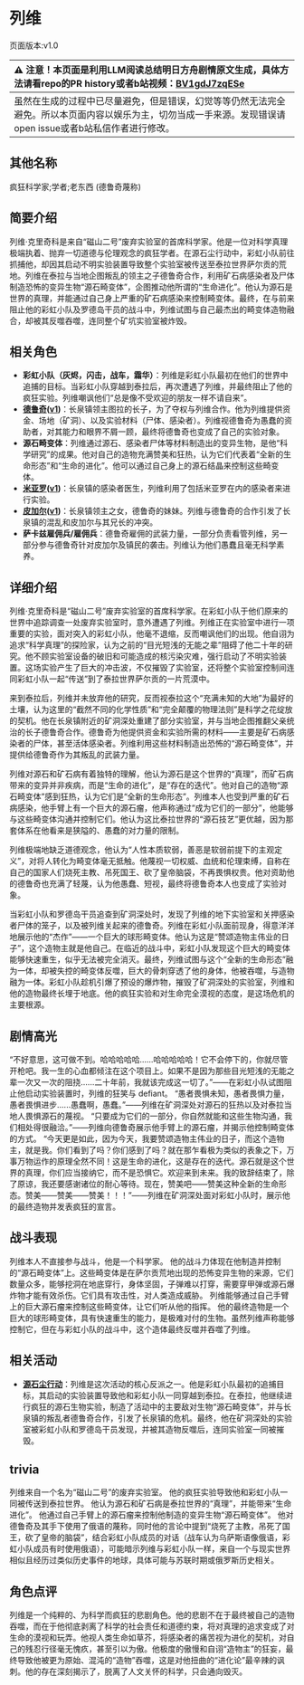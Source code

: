 # 列维
页面版本:v1.0
 

| :warning: 注意！本页面是利用LLM阅读总结明日方舟剧情原文生成，具体方法请看repo的PR history或者b站视频：[BV1gdJ7zqESe](https://www.bilibili.com/video/BV1gdJ7zqESe/)         |
|:----------------------------|
| 虽然在生成的过程中已尽量避免，但是错误，幻觉等等仍然无法完全避免。所以本页面内容以娱乐为主，切勿当成一手来源。发现错误请open issue或者b站私信作者进行修改。|



## 其他名称
疯狂科学家;学者;老东西 (德鲁奇蔑称)
## 简要介绍
列维·克里奇科是来自“磁山二号”废弃实验室的首席科学家。他是一位对科学真理极端执着、抛弃一切道德与伦理观念的疯狂学者。在源石尘行动中，彩虹小队前往抓捕他，却因其启动不明实验装置导致整个实验室被传送至泰拉世界萨尔贡的荒地。列维在泰拉与当地企图叛乱的领主之子德鲁奇合作，利用矿石病感染者及尸体制造恐怖的变异生物“源石畸变体”，企图推动他所谓的“生命进化”。他认为源石是世界的真理，并能通过自己身上严重的矿石病感染来控制畸变体。最终，在与前来阻止他的彩虹小队及罗德岛干员的战斗中，列维试图与自己最杰出的畸变体造物融合，却被其反噬吞噬，连同整个矿坑实验室被炸毁。
## 相关角色
-   **彩虹小队（灰烬，闪击，战车，霜华）**：列维是彩虹小队最初在他们的世界中追捕的目标。当彩虹小队穿越到泰拉后，再次遭遇了列维，并最终阻止了他的疯狂实验。列维嘲讽他们“总是像不受欢迎的朋友一样不请自来”。
-   **[德鲁奇](../char_v3/extended_char_de_lu_qi.md)([v1](extended_char_de_lu_qi.md))**：长泉镇领主图拉的长子，为了夺权与列维合作。他为列维提供资金、场地（矿洞）、以及实验材料（尸体、感染者）。列维视德鲁奇为愚蠢的资助者，对其能力和眼界不屑一顾，最终将德鲁奇也变成了自己的实验对象。
-   **源石畸变体**：列维通过源石、感染者尸体等材料制造出的变异生物，是他“科学研究”的成果。他对自己的造物充满赞美和狂热，认为它们代表着“全新的生命形态”和“生命的进化”。他可以通过自己身上的源石结晶来控制这些畸变体。
-   **[米亚罗](../char_v3/extended_char_mi_ya_luo.md)([v1](extended_char_mi_ya_luo.md))**：长泉镇的感染者医生，列维利用了包括米亚罗在内的感染者来进行实验。
-   **[皮加尔](../char_v3/extended_char_pi_jia_er.md)([v1](extended_char_pi_jia_er.md))**：长泉镇领主之女，德鲁奇的妹妹。列维与德鲁奇的合作引发了长泉镇的混乱和皮加尔与其兄长的冲突。
-   **萨卡兹雇佣兵/雇佣兵**：德鲁奇雇佣的武装力量，一部分负责看管列维，另一部分参与德鲁奇针对皮加尔及镇民的袭击。列维认为他们愚蠢且毫无科学素养。
## 详细介绍
列维·克里奇科是“磁山二号”废弃实验室的首席科学家。在彩虹小队于他们原来的世界中追踪调查一处废弃实验室时，意外遭遇了列维。列维正在实验室中进行一项重要的实验，面对突入的彩虹小队，他毫不退缩，反而嘲讽他们的出现。他自诩为追求“科学真理”的探险家，认为之前的“目光短浅的无能之辈”阻碍了他二十年的研究。他不顾实验室设备的破旧和可能造成的核污染灾难，强行启动了不明实验装置。这场实验产生了巨大的冲击波，不仅摧毁了实验室，还将整个实验室控制间连同彩虹小队一起“传送”到了泰拉世界萨尔贡的一片荒漠中。

来到泰拉后，列维并未放弃他的研究，反而视泰拉这个“充满未知的大地”为最好的土壤，认为这里的“截然不同的化学性质”和“完全颠覆的物理法则”是科学之花绽放的契机。他在长泉镇附近的矿洞深处重建了部分实验室，并与当地企图推翻父亲统治的长子德鲁奇合作。德鲁奇为他提供资金和实验所需的材料——主要是矿石病感染者的尸体，甚至活体感染者。列维利用这些材料制造出恐怖的“源石畸变体”，并提供给德鲁奇作为其叛乱的武装力量。

列维对源石和矿石病有着独特的理解，他认为源石是这个世界的“真理”，而矿石病带来的变异并非疾病，而是“生命的进化”，是“存在的迭代”。他对自己的造物“源石畸变体”感到狂热，认为它们是“全新的生命形态”。列维本人也受到严重的矿石病感染，他手臂上有一个巨大的源石瘤，他声称通过“成为它们的一部分”，他能够与这些畸变体沟通并控制它们。他认为这比泰拉世界的“源石技艺”更优越，因为那套体系在他看来是狭隘的、愚蠢的对力量的限制。

列维极端地缺乏道德观念，他认为“人性本质软弱，善恶是软弱前提下的主观定义”，对将人转化为畸变体毫无抵触。他蔑视一切权威、血统和伦理束缚，自称在自己的国家人们烧死主教、吊死国王、砍了皇帝脑袋，不再畏惧权贵。他对资助他的德鲁奇也充满了轻蔑，认为他愚蠢、短视，最终将德鲁奇本人也变成了实验对象。

当彩虹小队和罗德岛干员追查到矿洞深处时，发现了列维的地下实验室和关押感染者尸体的笼子，以及被列维关起来的德鲁奇。列维在彩虹小队面前现身，得意洋洋地展示他的“杰作”——一个巨大的球形畸变体。他认为这是“赞颂造物主伟业的日子”，这个造物主就是他自己。在临近的战斗中，彩虹小队发现这个巨大的畸变体能够快速重生，似乎无法被完全消灭。最终，列维试图与这个“全新的生命形态”融为一体，却被失控的畸变体反噬，巨大的骨刺穿透了他的身体，他被吞噬，与造物融为一体。彩虹小队趁机引爆了预设的爆炸物，摧毁了矿洞深处的实验室，列维和他的造物最终长埋于地底。他的疯狂实验和对生命完全漠视的态度，是这场危机的主要根源。
## 剧情高光
“不好意思，这可做不到。哈哈哈哈哈......哈哈哈哈哈！它不会停下的，你就尽管开枪吧。我一生的心血都倾注在这个项目上。如果不是因为那些目光短浅的无能之辈一次又一次的阻挠......二十年前，我就该完成这一切了。”——在彩虹小队试图阻止他启动实验装置时，列维的狂笑与 defiant。
“愚者畏惧未知，愚者畏惧力量，愚者畏惧进步......愚蠢啊，愚蠢。”——列维在矿洞深处对源石的狂热以及对泰拉当地人畏惧源石的蔑视。
“只要成为它们的一部分，你自然就能和这些生物沟通，我们相处得很融洽。”——列维向德鲁奇展示他手臂上的源石瘤，并揭示他控制畸变体的方式。
“今天更是如此，因为今天，我要赞颂造物主伟业的日子，而这个造物主，就是我。你们看到了吗？你们感到了吗？就在那乍看极为类似的表象之下，万事万物运作的原理全然不同！这是生命的进化，这是存在的迭代。源石就是这个世界的真理，你们应当接纳它，而不是恐惧它。欢迎来到未来。我的致辞结束了，除了原谅，我还要感谢诸位的耐心等待。现在，赞美吧——赞美这种全新的生命形态。赞美——赞美——赞美！！！”——列维在矿洞深处面对彩虹小队时，展示他的最终造物并发表疯狂的宣言。
## 战斗表现
列维本人不直接参与战斗，他是一个科学家。
他的战斗力体现在他制造并控制的“源石畸变体”上。这些畸变体是在萨尔贡荒地出现的恐怖变异生物的来源，它们数量众多，能够挖洞在地底穿行，身体坚固，子弹难以打穿，需要穿甲弹或源石爆炸物才能有效杀伤。它们具有攻击性，对人类造成威胁。
列维能够通过自己手臂上的巨大源石瘤来控制这些畸变体，让它们听从他的指挥。
他的最终造物是一个巨大的球形畸变体，具有快速重生的能力，是极难对付的生物。虽然列维声称能够控制它，但在与彩虹小队的战斗中，这个造体最终反噬并吞噬了列维。
## 相关活动
-   **[源石尘行动](../stories/act17d0.md)**：列维是这次活动的核心反派之一。他是彩虹小队最初的追捕目标，其启动的实验装置导致他和彩虹小队一同穿越到泰拉。在泰拉，他继续进行疯狂的源石生物实验，制造了活动中的主要敌对生物“源石畸变体”，并与长泉镇的叛乱者德鲁奇合作，引发了长泉镇的危机。最终，他在矿洞深处的实验室被彩虹小队和罗德岛干员发现，并被其造物反噬后，连同实验室一同被摧毁。
## trivia
列维来自一个名为“磁山二号”的废弃实验室。
他的疯狂实验导致他和彩虹小队一同被传送到泰拉世界。
他认为源石和矿石病是泰拉世界的“真理”，并能带来“生命进化”。
他通过自己手臂上的源石瘤来控制他制造的变异生物“源石畸变体”。
他对德鲁奇及其手下使用了俄语的蔑称，同时他的言论中提到“烧死了主教，吊死了国王，砍了皇帝的脑袋”，结合彩虹小队成员的对话（战车认为乌萨斯语像俄语，彩虹小队成员有时使用俄语），可能暗示列维与彩虹小队一样，来自一个与现实世界相似且经历过类似历史事件的地球，具体可能与苏联时期或俄罗斯历史相关。
## 角色点评
列维是一个纯粹的、为科学而疯狂的悲剧角色。他的悲剧不在于最终被自己的造物吞噬，而在于他彻底剥离了科学的社会责任和道德约束，将对真理的追求变成了对生命的漠视和玩弄。他视人类生命如草芥，将感染者的痛苦视为进化的契机，对自己的残忍行径毫无愧疚，甚至引以为傲。他极度的傲慢和自诩“造物主”的狂妄，最终导致他被更为原始、混沌的“造物”吞噬，这是对他扭曲的“进化论”最辛辣的讽刺。他的存在深刻揭示了，脱离了人文关怀的科学，只会通向毁灭。